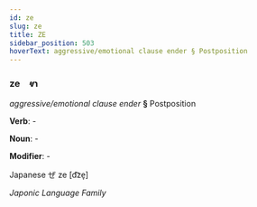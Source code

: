 ```yaml
---
id: ze
slug: ze
title: ZE
sidebar_position: 503
hoverText: aggressive/emotional clause ender § Postposition
---
```


### ze&emsp;<span kind="abugida">ⱴɿ</span>

*aggressive/emotional clause ender* **§** Postposition

**Verb**: -

**Noun**: -

**Modifier**: -

Japanese ぜ ze [d͡ze̞]

*Japonic Language Family*